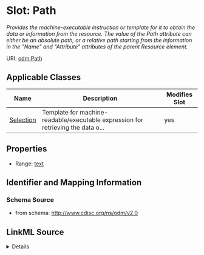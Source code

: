 # Slot: Path


_Provides the machine-executable instruction or template for it to obtain the data or information from the resource. The value of the Path attribute can either be an absolute path, or a relative path starting from the information in the "Name" and "Attribute" attributes of the parent Resource element._



URI: [odm:Path](http://www.cdisc.org/ns/odm/v2.0/Path)



<!-- no inheritance hierarchy -->




## Applicable Classes

| Name | Description | Modifies Slot |
| --- | --- | --- |
[Selection](Selection.md) | Template for machine-readable/executable expression for retrieving the data o... |  yes  |







## Properties

* Range: [text](text.md)





## Identifier and Mapping Information







### Schema Source


* from schema: http://www.cdisc.org/ns/odm/v2.0




## LinkML Source

<details>
```yaml
name: Path
description: Provides the machine-executable instruction or template for it to obtain
  the data or information from the resource. The value of the Path attribute can either
  be an absolute path, or a relative path starting from the information in the "Name"
  and "Attribute" attributes of the parent Resource element.
from_schema: http://www.cdisc.org/ns/odm/v2.0
rank: 1000
alias: Path
domain_of:
- Selection
range: text

```
</details>